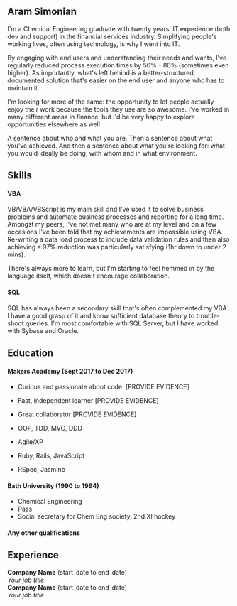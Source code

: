 ## Aram Simonian

I'm a Chemical Engineering graduate with twenty years' IT experience (both dev and support) in the financial services industry. Simplifying people's working lives, often using technology, is why I went into IT.

By engaging with end users and understanding their needs and wants, I've regularly reduced process execution times by 50% - 80% (sometimes even higher).  As importantly, what's left behind is a better-structured, documented solution that's easier on the end user and anyone who has to maintain it.

I'm looking for more of the same: the opportunity to let people actually enjoy their work because the tools they use are so awesome.  I've worked in many different areas in finance, but I'd be very happy to explore opportunities elsewhere as well.

A sentence about who and what you are. Then a sentence about what you've achieved. And then a sentence about what you're looking for: what you would ideally be doing, with whom and in what environment.

## Skills

#### VBA

VB/VBA/VBScript is my main skill and I've used it to solve business problems and automate business processes and reporting for a long time.  Amongst my peers, I've not met many who are at my level and on a few occasions I've been told that my achievements are impossible using VBA.  Re-writing a data load process to include data validation rules and then also achieving a 97% reduction was particularly satisfying (1hr down to under 2 mins). 

There's always more to learn, but I'm starting to feel hemmed in by the language itself, which doesn't encourage collaboration.

#### SQL

SQL has always been a secondary skill that's often complemented my VBA.  I have a good grasp of it and know sufficient database theory to trouble-shoot queries.  I'm most comfortable with SQL Server, but I have worked with Sybase and Oracle.

## Education

#### Makers Academy (Sept 2017 to Dec 2017)

- Curious and passionate about code. [PROVIDE EVIDENCE]
- Fast, independent learner [PROVIDE EVIDENCE]
- Great collaborator [PROVIDE EVIDENCE]

- OOP, TDD, MVC, DDD
- Agile/XP
- Ruby, Rails, JavaScript
- RSpec, Jasmine

#### Bath University (1990 to 1994)

- Chemical Engineering
- Pass
- Social secretary for Chem Eng society, 2nd XI hockey

#### Any other qualifications

## Experience

**Company Name** (start_date to end_date)    
*Your job title*  
**Company Name** (start_date to end_date)   
*Your job title*  
